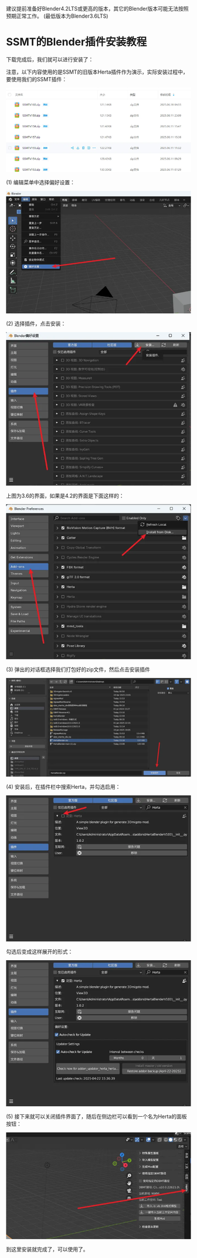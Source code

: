 建议提前准备好Blender4.2LTS或更高的版本，其它的Blender版本可能无法按照预期正常工作。
(最低版本为Blender3.6LTS)
# SSMT的Blender插件安装教程

下载完成后，我们就可以进行安装了：

注意，以下内容使用的是SSMT的旧版本Herta插件作为演示，实际安装过程中，要使用我们的SSMT插件：

![alt text](image.png)

(1) 编辑菜单中选择偏好设置：

![alt text](image-1.png)

(2) 选择插件，点击安装：

![alt text](image-2.png)

上图为3.6的界面，如果是4.2的界面是下面这样的：

![alt text](image-3.png)

(3) 弹出的对话框选择我们打包好的zip文件，然后点击安装插件

![alt text](image-4.png)

(4) 安装后，在插件栏中搜索Herta，并勾选启用：

![alt text](image-5.png)

勾选后变成这样展开的形式：

![alt text](image-6.png)

(5) 接下来就可以关闭插件界面了，随后在侧边栏可以看到一个名为Herta的面板按钮：

![alt text](image-7.png)

到这里安装就完成了，可以使用了。